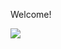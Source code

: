 Welcome!  



<img align="left" src="https://github-readme-stats.vercel.app/api?username=Colin-008&include_all_commits=true&count_private-true&custom_title=Colin-008'%20GitHub%20Stats&line_height=30&show_icons=true&hide_border=true&bg_color=192133&title_color=efb752&icon_color=efb752&text_color=f0f8ff">
